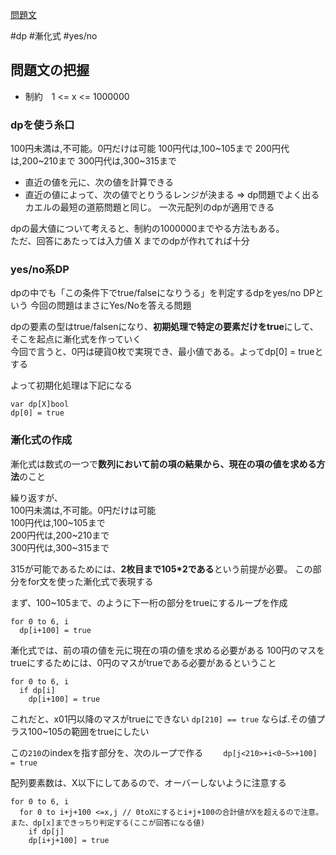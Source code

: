 [問題文]()

#dp
#漸化式
#yes/no

## 問題文の把握

- 制約　1 <= x <= 1000000

### dpを使う糸口

100円未満は,不可能。0円だけは可能
100円代は,100~105まで
200円代は,200~210まで
300円代は,300~315まで

- 直近の値を元に、次の値を計算できる
- 直近の値によって、次の値でとりうるレンジが決まる
=> dp問題でよく出るカエルの最短の道筋問題と同じ。
  一次元配列のdpが適用できる

dpの最大値について考えると、制約の1000000までやる方法もある。  
ただ、回答にあたっては入力値 X までのdpが作れてれば十分

### yes/no系DP
dpの中でも「この条件下でtrue/falseになりうる」を判定するdpをyes/no DPという
今回の問題はまさにYes/Noを答える問題  

dpの要素の型はtrue/falsenになり、**初期処理で特定の要素だけをtrue**にして、そこを起点に漸化式を作っていく  
今回で言うと、0円は硬貨0枚で実現でき、最小値である。よってdp[0] = trueとする

よって初期化処理は下記になる

```
var dp[X]bool
dp[0] = true
```

### 漸化式の作成

漸化式は数式の一つで**数列において前の項の結果から、現在の項の値を求める方法**のこと

繰り返すが、  
100円未満は,不可能。0円だけは可能  
100円代は,100~105まで  
200円代は,200~210まで  
300円代は,300~315まで  

315が可能であるためには、**2枚目まで105*2である**という前提が必要。
この部分をfor文を使った漸化式で表現する  

まず、100~105まで、のように下一桁の部分をtrueにするループを作成

```
for 0 to 6, i
  dp[i+100] = true  
```

漸化式では、前の項の値を元に現在の項の値を求める必要がある
100円のマスをtrueにするためには、0円のマスがtrueである必要があるということ

```
for 0 to 6, i
  if dp[i] 
    dp[i+100] = true  
```

これだと、x01円以降のマスがtrueにできない
`dp[210] == true` ならば.その値プラス100~105の範囲をtrueにしたい  

この`210`のindexを指す部分を、次のループで作る　　
`dp[j<210>+i<0~5>+100] = true`

配列要素数は、X以下にしてあるので、オーバーしないように注意する  

```
for 0 to 6, i
  for 0 to i+j+100 <=x,j // 0toXにするとi+j+100の合計値がXを超えるので注意。また、dp[x]まできっちり判定する(ここが回答になる値)
    if dp[j] 
    dp[i+j+100] = true   
```


